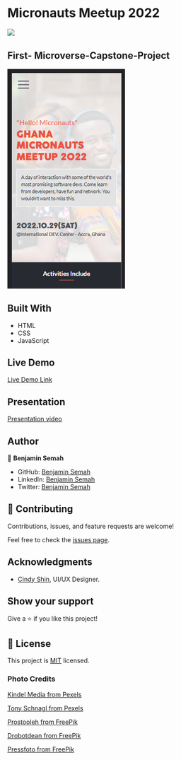 # Micronauts Meetup 2022

![](https://img.shields.io/badge/Microverse-blueviolet)

## First- Microverse-Capstone-Project

![App Screenshot](./images/micronauts-Meetup-AppScreenshot.png)

## Built With

- HTML
- CSS
- JavaScript

## Live Demo

[Live Demo Link](https://rustamxon7.github.io/Business-Marathon-website/)

## Presentation

[Presentation video](https://www.loom.com/share/d7473763cda64171918df056808f02bb)

## Author

👤 **Benjamin Semah**

- GitHub: [Benjamin Semah](https://github.com/BenjaminSemah)
- LinkedIn: [Benjamin Semah](https://www.linkedin.com/in/benjaminsemah/)
- Twitter: [Benjamin Semah](https://twitter.com/BenjaminSemah)

## 🤝 Contributing

Contributions, issues, and feature requests are welcome!

Feel free to check the [issues page](https://github.com/BenjaminSemah/AlumniMeetup/issues).

## Acknowledgments

- [Cindy Shin](https://www.behance.net/adagio07), UI/UX Designer.

## Show your support

Give a ⭐️ if you like this project!

## 📝 License

This project is [MIT](./MIT.md) licensed.

### Photo Credits
[Kindel Media from Pexels](https://www.pexels.com/photo/man-people-woman-car-6869044/)

[Tony Schnagl from Pexels](https://www.pexels.com/photo/man-in-brown-suit-holding-clear-drinking-glass-5588488/)

[Prostooleh from FreePik](https://www.freepik.com/photos/people)

[Drobotdean from FreePik](https://www.freepik.com/photos/business)

[Pressfoto from FreePik](https://www.freepik.com/photos/technology)